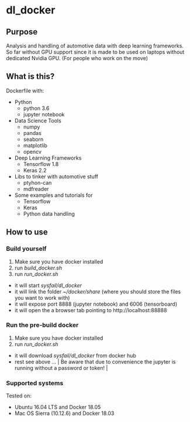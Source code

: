 # dl_docker
## Purpose
Analysis and handling of automotive data with deep learning frameworks. So far without GPU support since it is made to be used on laptops without dedicated Nvidia GPU. (For people who work on the move)
## What is this?
Dockerfile with:
  - Python
    - python 3.6
    - jupyter notebook
  - Data Science Tools
    - numpy
    - pandas
    - seaborn
    - matplotlib
    - opencv
  - Deep Learning Frameworks
    - Tensorflow 1.8
    - Keras 2.2
  - Libs to tinker with automotive stuff
    - ptyhon-can
    - mdfreader
  - Some examples and tutorials for
    - Tensorflow
    - Keras
    - Python data handling
## How to use
### Build yourself
1. Make sure you have docker installed
2. run *build_docker.sh*
3. run *run_docker.sh*
  - it will start *sysfail/dl_docker*
  - it will link the folder *~/docker/share* (where you should store the files you want to work with)
  - it will expose port 8888 (jupyter notebook) and 6006 (tensorboard)
  - it will open the a browser tab pointing to http://localhost:88888
### Run the pre-build docker
1. Make sure you have docker installed
2. run *run_docker.sh*
  - it will download *sysfail/dl_docker* from docker hub
  - rest see above ...
| Be aware that due to convenience the jupyter is running without a password or token! |
### Supported systems 
Tested on:
- Ubuntu 16.04 LTS and Docker 18.05
- Mac OS Sierra (10.12.6) and Docker 18.03
